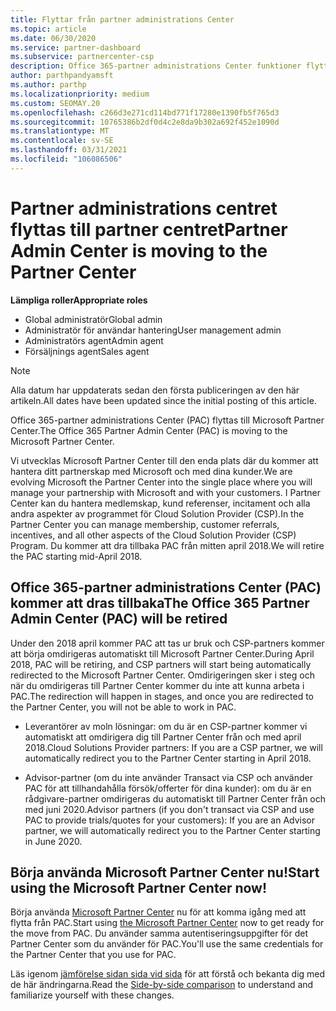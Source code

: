 ```yaml
---
title: Flyttar från partner administrations Center
ms.topic: article
ms.date: 06/30/2020
ms.service: partner-dashboard
ms.subservice: partnercenter-csp
description: Office 365-partner administrations Center funktioner flyttas till Partner Center. Lär dig vad det innebär och hur du kan göra saker i Partner Center.
author: parthpandyamsft
ms.author: parthp
ms.localizationpriority: medium
ms.custom: SEOMAY.20
ms.openlocfilehash: c266d3e271cd114bd771f17280e1390fb5f765d3
ms.sourcegitcommit: 10765386b2df0d4c2e8da9b302a692f452e1090d
ms.translationtype: MT
ms.contentlocale: sv-SE
ms.lasthandoff: 03/31/2021
ms.locfileid: "106086506"
---
```

# <a name="partner-admin-center-is-moving-to-the-partner-center"></a><span data-ttu-id="cac6d-104">Partner administrations centret flyttas till partner centret</span><span class="sxs-lookup"><span data-stu-id="cac6d-104">Partner Admin Center is moving to the Partner Center</span></span>

<span data-ttu-id="cac6d-105">**Lämpliga roller**</span><span class="sxs-lookup"><span data-stu-id="cac6d-105">**Appropriate roles**</span></span>

- <span data-ttu-id="cac6d-106">Global administratör</span><span class="sxs-lookup"><span data-stu-id="cac6d-106">Global admin</span></span>
- <span data-ttu-id="cac6d-107">Administratör för användar hantering</span><span class="sxs-lookup"><span data-stu-id="cac6d-107">User management admin</span></span>
- <span data-ttu-id="cac6d-108">Administratörs agent</span><span class="sxs-lookup"><span data-stu-id="cac6d-108">Admin agent</span></span>
- <span data-ttu-id="cac6d-109">Försäljnings agent</span><span class="sxs-lookup"><span data-stu-id="cac6d-109">Sales agent</span></span>

> [!NOTE]  
> <span data-ttu-id="cac6d-110">Alla datum har uppdaterats sedan den första publiceringen av den här artikeln.</span><span class="sxs-lookup"><span data-stu-id="cac6d-110">All dates have been updated since the initial posting of this article.</span></span>

<span data-ttu-id="cac6d-111">Office 365-partner administrations Center (PAC) flyttas till Microsoft Partner Center.</span><span class="sxs-lookup"><span data-stu-id="cac6d-111">The Office 365 Partner Admin Center (PAC) is moving to the Microsoft Partner Center.</span></span>

<span data-ttu-id="cac6d-112">Vi utvecklas Microsoft Partner Center till den enda plats där du kommer att hantera ditt partnerskap med Microsoft och med dina kunder.</span><span class="sxs-lookup"><span data-stu-id="cac6d-112">We are evolving Microsoft the Partner Center into the single place where you will manage your partnership with Microsoft and with your customers.</span></span> <span data-ttu-id="cac6d-113">I Partner Center kan du hantera medlemskap, kund referenser, incitament och alla andra aspekter av programmet för Cloud Solution Provider (CSP).</span><span class="sxs-lookup"><span data-stu-id="cac6d-113">In the Partner Center you can manage membership, customer referrals, incentives, and all other aspects of the Cloud Solution Provider (CSP) Program.</span></span> <span data-ttu-id="cac6d-114">Du kommer att dra tillbaka PAC från mitten april 2018.</span><span class="sxs-lookup"><span data-stu-id="cac6d-114">We will retire the PAC starting mid-April 2018.</span></span>

## <a name="the-office-365-partner-admin-center-pac-will-be-retired"></a><span data-ttu-id="cac6d-115">Office 365-partner administrations Center (PAC) kommer att dras tillbaka</span><span class="sxs-lookup"><span data-stu-id="cac6d-115">The Office 365 Partner Admin Center (PAC) will be retired</span></span>

<span data-ttu-id="cac6d-116">Under den 2018 april kommer PAC att tas ur bruk och CSP-partners kommer att börja omdirigeras automatiskt till Microsoft Partner Center.</span><span class="sxs-lookup"><span data-stu-id="cac6d-116">During April 2018, PAC will be retiring, and CSP partners will start being automatically redirected to the Microsoft Partner Center.</span></span> <span data-ttu-id="cac6d-117">Omdirigeringen sker i steg och när du omdirigeras till Partner Center kommer du inte att kunna arbeta i PAC.</span><span class="sxs-lookup"><span data-stu-id="cac6d-117">The redirection will happen in stages, and once you are redirected to the Partner Center, you will not be able to work in PAC.</span></span> 

- <span data-ttu-id="cac6d-118">Leverantörer av moln lösningar: om du är en CSP-partner kommer vi automatiskt att omdirigera dig till Partner Center från och med april 2018.</span><span class="sxs-lookup"><span data-stu-id="cac6d-118">Cloud Solutions Provider partners: If you are a CSP partner, we will automatically redirect you to the Partner Center starting in April 2018.</span></span>

- <span data-ttu-id="cac6d-119">Advisor-partner (om du inte använder Transact via CSP och använder PAC för att tillhandahålla försök/offerter för dina kunder): om du är en rådgivare-partner omdirigeras du automatiskt till Partner Center från och med juni 2020.</span><span class="sxs-lookup"><span data-stu-id="cac6d-119">Advisor partners (if you don't transact via CSP and use PAC to provide trials/quotes for your customers): If you are an Advisor partner, we will automatically redirect you to the Partner Center starting in June 2020.</span></span>

## <a name="start-using-the-microsoft-partner-center-now"></a><span data-ttu-id="cac6d-120">Börja använda Microsoft Partner Center nu!</span><span class="sxs-lookup"><span data-stu-id="cac6d-120">Start using the Microsoft Partner Center now!</span></span>

<span data-ttu-id="cac6d-121">Börja använda [Microsoft Partner Center](https://partnercenter.microsoft.com/) nu för att komma igång med att flytta från PAC.</span><span class="sxs-lookup"><span data-stu-id="cac6d-121">Start using [the Microsoft Partner Center](https://partnercenter.microsoft.com/) now to get ready for the move from PAC.</span></span>  <span data-ttu-id="cac6d-122">Du använder samma autentiseringsuppgifter för det Partner Center som du använder för PAC.</span><span class="sxs-lookup"><span data-stu-id="cac6d-122">You'll use the same credentials for the Partner Center that you use for PAC.</span></span>

<span data-ttu-id="cac6d-123">Läs igenom [jämförelse sidan sida vid sida](moving-from-pac-to-pc.md) för att förstå och bekanta dig med de här ändringarna.</span><span class="sxs-lookup"><span data-stu-id="cac6d-123">Read the [Side-by-side comparison](moving-from-pac-to-pc.md) to understand and familiarize yourself with these changes.</span></span>